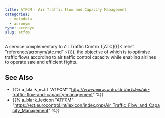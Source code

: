```yaml
---
title: ATFCM - Air Traffic Flow and Capacity Management
categories:
  - metadata
  - acronym
type: acronym
slug: atfcm
---
```


A service complementary to Air Traffic Control ([ATC]({{< relref "reference/acronym/atc.md" >}})), the objective of which is
to optimise traffic flows according to air traffic control capacity
while enabling airlines to operate safe and efficient flights.

## See Also

* {{% a_blank_ectrl "ATFCM" "http://www.eurocontrol.int/articles/air-traffic-flow-and-capacity-management" %}}
* {{% a_blank_lexicon "ATFCM" "https://ext.eurocontrol.int/lexicon/index.php/Air_Traffic_Flow_and_Capacity_Management" %}}
